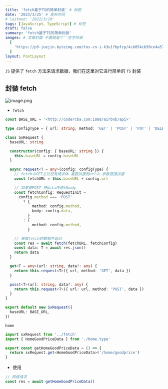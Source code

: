 ```yaml
---
title: 'fetch基于TS的简单封装' # 标题
date: '2023/3/25' # 发布时间
# lastmod: '2022/3/10'
tags: [JavaScript、TypeScript] # 标签
draft: false
summary: 'fetch基于TS的简单封装'
images: # 文章封面 不要就留个''空字符串
  [
    'https://p9-juejin.byteimg.com/tos-cn-i-k3u1fbpfcp/4cb854cb50ce4a57bc45d14e23a6c4f0~tplv-k3u1fbpfcp-zoom-crop-mark:1512:1512:1512:851.awebp?',
  ]
layout: PostLayout
---
```


`JS` 提供了 `fetch` 方法来请求数据，我们在这里对它进行简单的 `TS` 封装

## 封装 fetch

![image.png](https://p9-juejin.byteimg.com/tos-cn-i-k3u1fbpfcp/8f6ee4936f8f4d9987ed117e7d0c5837~tplv-k3u1fbpfcp-watermark.image?)

- `fetch`

```ts
const BASE_URL = '<http://codercba.com:1888/airbnb/api>'

type configType = { url: string; method: 'GET' | 'POST' | 'PUT' | 'DELETE'; data: any }

class SxRequest {
  baseURL: string

  constructor(config: { baseURL: string }) {
    this.baseURL = config.baseURL
  }

  async request<T = any>(config: configType) {
    // fetch中GET方法没有请求体 需要拼接到url中 参数直接拼接
    const fetchURL = this.baseURL + config.url

    // 如果是POST 把data传递给body
    const fetchConfig: RequestInit =
      config.method === 'POST'
        ? {
            method: config.method,
            body: config.data,
          }
        : {
            method: config.method,
          }

    // 获取fetch的数据并返回
    const res = await fetch(fetchURL, fetchConfig)
    const data: T = await res.json()
    return data
  }

  get<T = any>(url: string, data?: any) {
    return this.request<T>({ url, method: 'GET', data })
  }

  posst<T>(url: string, data?: any) {
    return this.request<T>({ url: url, method: 'POST', data })
  }
}

export default new SxRequest({
  baseURL: BASE_URL,
})
```

`home`

```ts
import sxRequest from '../fetch'
import { HomeGoodPriceData } from './home.type'

export const getHomeGoodPriceData = () => {
  return sxRequest.get<HomeGoodPriceData>('/home/goodprice')
}
```

- 使用

```ts
// 网络请求
const res = await getHomeGoodPriceData()
```

